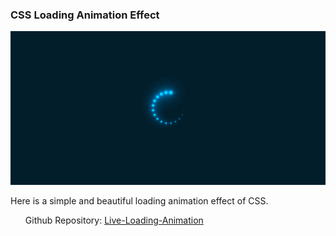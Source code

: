 <h3>CSS Loading Animation Effect</h3>
<img src="/CSS Loading Animation/assets/image02.png" alt="Loader Animation Image">
<p>Here is a simple and beautiful loading animation effect of CSS.</p> 
<ul>Github Repository: <a href="https://css-animations-02-yr.vercel.app/">Live-Loading-Animation</a></ul>